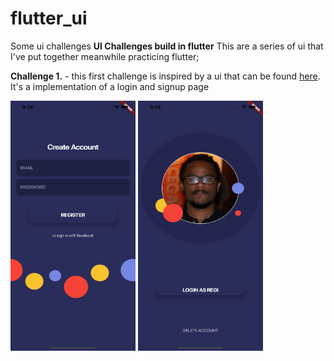 # flutter_ui
Some ui challenges
**UI Challenges build in flutter**
This are a series of ui that I've put together meanwhile practicing flutter;

**Challenge 1.** - this first challenge is inspired by a ui that can be found [here](https://dribbble.com/shots/3691930-Sign-in-and-Sign-up-views-dark-theme). It's a implementation of a login and signup page

<img src="create_ac.png" width="200" height="400"/> <img src="login.png" width="200" height="400"/>


